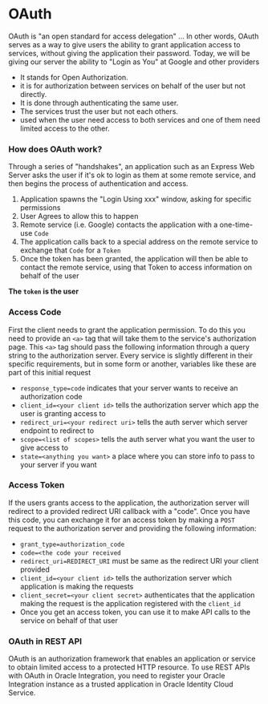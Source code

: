# OAuth

OAuth is "an open standard for access delegation" ... In other words, OAuth serves as a way to give users the ability to grant application access to services, without giving the application their password. Today, we will be giving our server the ability to "Login as You" at Google and other providers


* It stands for Open Authorization.
* it is for authorization between services on behalf of the user but not directly.
* It is done through authenticating the same user.
* The services trust the user but not each others.
* used when the user need access to both services and one of them need limited access to the other.



### How does OAuth work?

Through a series of "handshakes", an application such as an Express Web Server asks the user if it's ok to login as them at some remote service, and then begins the process of authentication and access.

1. Application spawns the "Login Using xxx" window, asking for specific permissions
1. User Agrees to allow this to happen
1. Remote service (i.e. Google) contacts the application with a one-time-use `Code`
1. The application calls back to a special address on the remote service to exchange that `Code` for a `Token`
1. Once the token has been granted, the application will then be able to contact the remote service, using that Token to access information on behalf of the user

**The `token`  is the user**

### Access Code

First the client needs to grant the application permission. To do this you need to provide an `<a>` tag that will take them to the service's authorization page. This `<a>` tag should pass the following information through a query string to the authorization server. Every service is slightly different in their specific requirements, but in some form or another, variables like these are part of this initial request

- `response_type=code` indicates that your server wants to receive an authorization code
- `client_id=<your client id>` tells the authorization server which app the user is granting access to
- `redirect_uri=<your redirect uri>` tells the auth server which server endpoint to redirect to
- `scope=<list of scopes>` tells the auth server what you want the user to give access to
- `state=<anything you want>` a place where you can store info to pass to your server if you want

### Access Token

If the users grants access to the application, the authorization server will redirect to a provided redirect URI callback with a "code". Once you have this code, you can exchange it for an access token by making a `POST` request to the authorization server and providing the following information:

- `grant_type=authorization_code`
- `code=<the code your received`
- `redirect_uri=REDIRECT_URI` must be same as the redirect URI your client provided
- `client_id=<your client id>` tells the authorization server which application is making the requests
- `client_secret=<your client secret>` authenticates that the application making the request is the application registered with the `client_id`
- Once you get an access token, you can use it to make API calls to the service on behalf of that user


 ### OAuth in REST API
OAuth is an authorization framework that enables an application or service to obtain limited access to a protected HTTP resource. To use REST APIs with OAuth in Oracle Integration, you need to register your Oracle Integration instance as a trusted application in Oracle Identity Cloud Service.